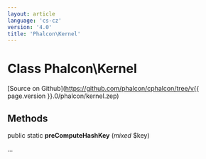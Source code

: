 ```yaml
---
layout: article
language: 'cs-cz'
version: '4.0'
title: 'Phalcon\Kernel'
---
```

# Class **Phalcon\Kernel**

[Source on Github](https://github.com/phalcon/cphalcon/tree/v{{ page.version }}.0/phalcon/kernel.zep)

## Methods

public static **preComputeHashKey** (*mixed* $key)

...